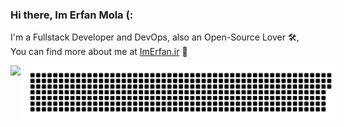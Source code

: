 ### Hi there, Im Erfan Mola (:  
  
  I'm a Fullstack Developer and DevOps, also an Open-Source Lover 🛠,  
  You can find more about me at [ImErfan.ir](https://imerfan.ir/) 🎡  
  
<div style="display:flex;">
 <img align="center" src="https://github-widgetbox.vercel.app/api/profile?username=ErfanMola&data=followers,repositories,stars,commits&theme=nautilus" />
 <img align="center" src="https://raw.githubusercontent.com/erfanmola/erfanmola/main/gitartwork.svg" />
</div>
